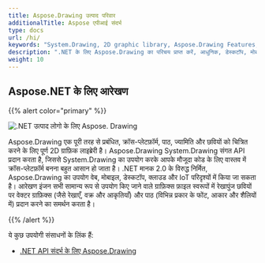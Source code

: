 ```yaml
---
title: Aspose.Drawing उत्पाद परिवार
additionalTitle: Aspose एपीआई संदर्भ
type: docs
url: /hi/
keywords: "System.Drawing, 2D graphic library, Aspose.Drawing Features, documentation"
description: ".NET के लिए Aspose.Drawing का परिचय प्राप्त करें, आधुनिक, डेस्कटॉप, मोबाइल, क्लाउड-सक्षम, इंटरनेट से जुड़े ऐप्स के निर्माण के लिए एक पूर्ण 2डी ग्राफिक लाइब्रेरी।"
weight: 10
---
```

## Aspose.NET के लिए आरेखण

{{% alert color="primary" %}} 

![.NET उत्पाद लोगो के लिए Aspose. Drawing](../home_1.png)


Aspose.Drawing एक पूरी तरह से प्रबंधित, क्रॉस-प्लेटफ़ॉर्म, पाठ, ज्यामिति और छवियों को चित्रित करने के लिए पूर्ण 2D ग्राफ़िक लाइब्रेरी है। Aspose.Drawing System.Drawing संगत API प्रदान करता है, जिससे System.Drawing का उपयोग करके आपके मौजूदा कोड के लिए वास्तव में क्रॉस-प्लेटफ़ॉर्म बनना बहुत आसान हो जाता है। .NET मानक 2.0 के विरुद्ध निर्मित, Aspose.Drawing का उपयोग वेब, मोबाइल, डेस्कटॉप, क्लाउड और IoT परिदृश्यों में किया जा सकता है। आरेखण इंजन सभी सामान्य रूप से उपयोग किए जाने वाले ग्राफ़िक्स फ़ाइल स्वरूपों में रेखापुंज छवियों पर वेक्टर ग्राफ़िक्स (जैसे रेखाएँ, वक्र और आकृतियाँ) और पाठ (विभिन्न प्रकार के फोंट, आकार और शैलियों में) प्रदान करने का समर्थन करता है।

{{% /alert %}} 

ये कुछ उपयोगी संसाधनों के लिंक हैं:
- [.NET API संदर्भ के लिए Aspose.Drawing](/drawing/de/net/)

